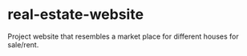 # real-estate-website
Project website that resembles a market place for different houses for sale/rent.
